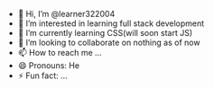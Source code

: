 - 👋 Hi, I’m @learner322004
- 👀 I’m interested in learning full stack development
- 🌱 I’m currently learning CSS(will soon start JS)
- 💞️ I’m looking to collaborate on nothing as of now
- 📫 How to reach me ...
- 😄 Pronouns: He
- ⚡ Fun fact: ...

<!---
learner322004/learner322004 is a ✨ special ✨ repository because its `README.md` (this file) appears on your GitHub profile.
You can click the Preview link to take a look at your changes.
--->
